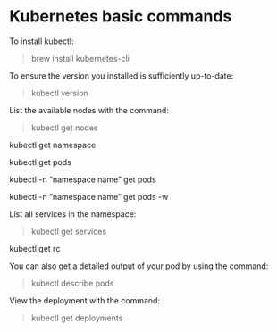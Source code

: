 # Kubernetes basic commands

To install kubectl:
> brew install kubernetes-cli

To ensure the version you installed is sufficiently up-to-date:
> kubectl version

List the available nodes with the command:
> kubectl get nodes

kubectl get namespace

kubectl get pods

kubectl -n “namespace name” get pods

kubectl -n “namespace name” get pods -w

List all services in the namespace:
> kubectl get services

kubectl get rc

You can also get a detailed output of your pod by using the command:
> kubectl describe pods

View the deployment with the command:
> kubectl get deployments
